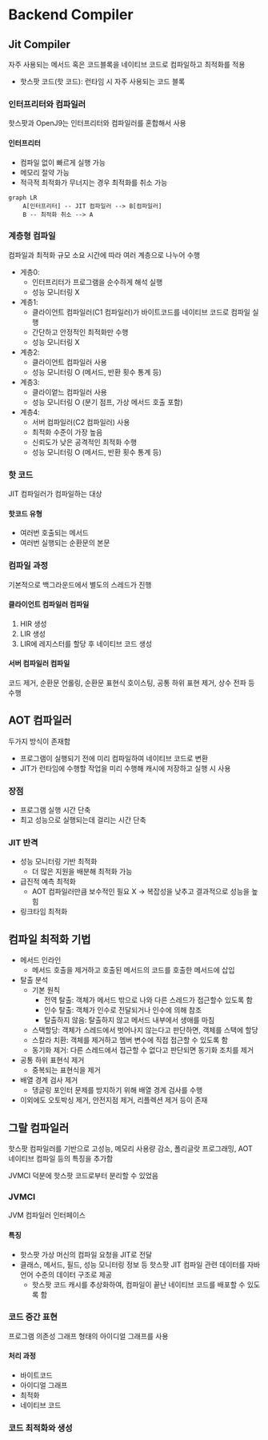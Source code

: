 # Backend Compiler

## Jit Compiler
자주 사용되는 메서드 혹은 코드블록을 네이티브 코드로 컴파일하고 최적화를 적용
- 핫스팟 코드(핫 코드): 런타임 시 자주 사용되는 코드 블록

### 인터프리터와 컴파일러
핫스팟과 OpenJ9는 인터프리터와 컴파일러를 혼합해서 사용

#### 인터프리터
- 컴파일 없이 빠르게 실행 가능
- 메모리 절약 가능
- 적극적 최적화가 무너지는 경우 최적화를 취소 가능

```mermaid
graph LR
    A[인터프리터] -- JIT 컴파일러 --> B[컴파일러]
    B -- 최적화 취소 --> A
```

### 계층형 컴파일
컴파일과 최적화 규모 소요 시간에 따라 여러 계층으로 나누어 수행
- 게층0: 
  - 인터프리터가 프로그램을 순수하게 해석 실행
  - 성능 모니터링 X
- 계층1: 
  - 클라이언트 컴파일러(C1 컴파일러)가 바이트코드를 네이티브 코드로 컴파일 실행
  - 간단하고 안정적인 최적화만 수행
  - 성능 모니터링 X
- 계층2:
    - 클라이언트 컴파일러 사용
    - 성능 모니터링 O (메서드, 반환 횟수 통계 등)
- 계층3:
  - 클라이엍느 컴파일러 사용
  - 성능 모니터링 O (분기 점프, 가상 메서드 호출 포함)
- 계층4:
  - 서버 컴파일러(C2 컴파일러) 사용
  - 최적화 수준이 가장 높음
  - 신뢰도가 낮은 공격적인 최적화 수행
  - 성능 모니터링 O (메서드, 반환 횟수 통계 등)

### 핫 코드
JIT 컴파일러가 컴파일하는 대상
#### 핫코드 유형
- 여러번 호출되는 메서드
- 여러번 실행되는 순환문의 본문

### 컴파일 과정
기본적으로 백그라운드에서 별도의 스레드가 진행
#### 클라이언트 컴파일러 컴파일
1. HIR 생성
2. LIR 생성
3. LIR에 레지스터를 할당 후 네이티브 코드 생성
#### 서버 컴파일러 컴파일
코드 제거, 순환문 언롤링, 순환문 표현식 호이스팅, 공통 하위 표현 제거, 상수 전파 등 수행


## AOT 컴파일러
두가지 방식이 존재함
- 프로그램이 실행되기 전에 미리 컴파일하여 네이티브 코드로 변환
- JIT가 런타임에 수행할 작업을 미리 수행해 캐시에 저장하고 실행 시 사용

### 장점
- 프로그램 실행 시간 단축
- 최고 성능으로 실행되는데 걸리는 시간 단축

### JIT 반격
- 성능 모니터링 기반 최적화
  - 더 많은 지원을 배분해 최적화 가능
- 급진적 예측 최적화
  - AOT 컴파일러만큼 보수적인 필요 X -> 복잡성을 낮추고 결과적으로 성능을 높힘
- 링크타임 최적화

## 컴파일 최적화 기법
- 메서드 인라인
  - 메서드 호출을 제거하고 호출된 메서드의 코드를 호출한 메서드에 삽입
- 탈출 분석
  - 기본 원칙
    - 전역 탈출: 객체가 메서드 밖으로 나와 다른 스레드가 접근할수 있도록 함
    - 인수 탈출: 객체가 인수로 전달되거나 인수에 의해 참조
    - 탈출하지 않음: 탈출하지 않고 메서드 내부에서 생애를 마침
  - 스택할당: 객체가 스레드에서 벗어나지 않는다고 판단하면, 객체를 스택에 할당
  - 스칼라 치환: 객체를 제거하고 멤버 변수에 직접 접근할 수 있도록 함
  - 동기화 제거: 다른 스레드에서 접근할 수 없다고 판단되면 동기화 조치를 제거
- 공통 하위 표현식 제거
  - 중복되는 표현식을 제거
- 배열 경계 검사 제거
  - 댕글링 포인터 문제를 방지하기 위해 배열 경계 검사를 수행
- 이외에도 오토박싱 제거, 안전지점 제거, 리플렉션 제거 등이 존재

## 그랄 컴파일러
핫스팟 컴파일러를 기반으로 고성능, 메모리 사용량 감소, 폴리글랏 프로그래밍, AOT 네이티브 컴파일 등의 특징을 추가함

JVMCI 덕분에 핫스팟 코드로부터 분리할 수 있었음

### JVMCI
JVM 컴파일러 인터페이스
#### 특징
- 핫스팟 가상 머신의 컴파일 요청을 JIT로 전달
- 클래스, 메서드, 필드, 성능 모니터링 정보 등 핫스팟 JIT 컴파일 관련 데이터를 자바 언어 수준의 데이터 구조로 제공
  - 핫스팟 코드 캐시를 추상화하여, 컴파일이 끝난 네이티브 코드를 배포할 수 있도록 함

### 코드 중간 표현
프로그램 의존성 그래프 형태의 아이디얼 그래프를 사용
#### 처리 과정
- 바이트코드
- 아이디얼 그래프
- 최적화
- 네이티브 코드

### 코드 최적화와 생성


